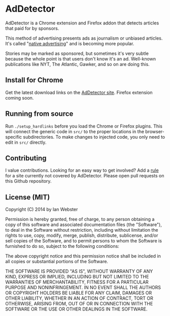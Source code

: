 # AdDetector

AdDetector is a Chrome extension and Firefox addon that detects articles that paid for by sponsors.

This method of advertising presents ads as journalism or unbiased articles.  It's called "[native advertising](https://en.wikipedia.org/wiki/Native_advertising)" and is becoming more popular.

Stories may be marked as sponsored, but sometimes it's very subtle because the whole point is that users don't know it's an ad.  Well-known publications like NYT, The Atlantic, Gawker, and so on are doing this.

## Install for Chrome

Get the latest download links on the [AdDetector site](http://ianww.com/ad-detector).  Firefox extension coming soon.

## Running from source

Run `./setup_hardlinks` before you load the Chrome or Firefox plugins.  This will connect the generic code in `src/` to the proper locations in the browser-specific subdirectories.  To make changes to injected code, you only need to edit in `src/` directly.

## Contributing

I value contributions.  Looking for an easy way to get involved?  Add a [rule](https://github.com/typpo/ad-detector/blob/master/src/rules.js) for a site currently not covered by AdDetector.  Please open pull requests on this Github repository.

## License (MIT)

Copyright (C) 2014 by Ian Webster

Permission is hereby granted, free of charge, to any person obtaining a copy of this software and associated documentation files (the "Software"), to deal in the Software without restriction, including without limitation the rights to use, copy, modify, merge, publish, distribute, sublicense, and/or sell copies of the Software, and to permit persons to whom the Software is furnished to do so, subject to the following conditions:

The above copyright notice and this permission notice shall be included in all copies or substantial portions of the Software.

THE SOFTWARE IS PROVIDED "AS IS", WITHOUT WARRANTY OF ANY KIND, EXPRESS OR IMPLIED, INCLUDING BUT NOT LIMITED TO THE WARRANTIES OF MERCHANTABILITY, FITNESS FOR A PARTICULAR PURPOSE AND NONINFRINGEMENT. IN NO EVENT SHALL THE AUTHORS OR COPYRIGHT HOLDERS BE LIABLE FOR ANY CLAIM, DAMAGES OR OTHER LIABILITY, WHETHER IN AN ACTION OF CONTRACT, TORT OR OTHERWISE, ARISING FROM, OUT OF OR IN CONNECTION WITH THE SOFTWARE OR THE USE OR OTHER DEALINGS IN THE SOFTWARE.
